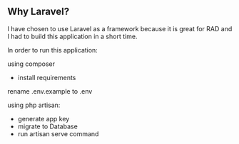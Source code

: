 ## Why Laravel?

I have chosen to use Laravel as a framework because it is great for RAD and I had to build this application in a short time.

In order to run this application:

using composer
- install requirements

rename .env.example to .env

using php artisan:
- generate app key
- migrate to Database
- run artisan serve command
